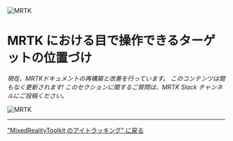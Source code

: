 ![MRTK](../../Documentation/Images/EyeTracking/mrtk_et_positioning.png)

# MRTK における目で操作できるターゲットの位置づけ

<!-- TODO: Add content -->
_現在、MRTKドキュメントの再構築と改善を行っています。
このコンテンツは間もなく更新されます!
このセクションに関するご質問は、MRTK Slack チャンネルにご投稿ください。_

![MRTK](../../Documentation/Images/EyeTracking/mrtk_et_positioning_slider.png)

---
["MixedRealityToolkit のアイトラッキング" に戻る](EyeTracking_Main.md)
